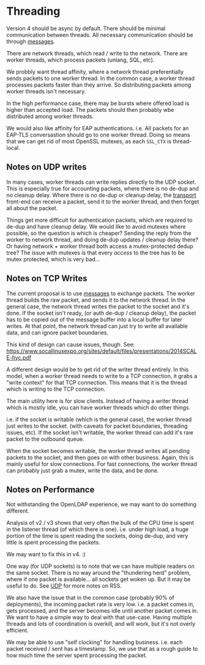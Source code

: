 # Threading

Version 4 should be async by default.  There should be minimal
communication between threads.  All necessary communication should be
through [messages](message).

There are network threads, which read / write to the network.  There
are worker threads, which process packets (unlang, SQL, etc).

We probbly want thread affinity, where a network thread preferentially
sends packets to one worker thread.  In the common case, a worker
thread processes packets faster than they arrive.  So distributing
packets among worker threads isn't necessary.

In the high performance case, there may be bursts where offered load
is higher than accepted load.  The packets should then probably wbe
distributed among worker threads.

We would also like affinity for EAP authentications.  i.e. All packets
for an EAP-TLS conversastion should go to one worker thread.  Doing so
means that we can get rid of most OpenSSL mutexes, as each `SSL_CTX`
is thread-local.

## Notes on UDP writes

In many cases, worker threads can write replies directly to the UDP
socket.  This is especially true for accounting packets, where there
is no de-dup and no cleanup delay.  Where there is no de-dup or
cleanup delay, the [transport](transport) front-end can receive a
packet, send it to the worker thread, and then forget all about the
packet.

Things get more difficult for authentication packets, which are
required to de-dup and have cleanup delay.  We would like to avoid
mutexes where possible, so the question is which is cheaper?  Sending
the reply from the worker to network thread, and doing de-dup updates
/ cleanup delay there?  Or having network + worker thread both access
a mutex-protected dedup tree?  The issue with mutexes is that every
*access* to the tree has to be mutex protected, which is very bad...

## Notes on TCP Writes

The current proposal is to use [messages](message) to exchange
packets.  The worker thread builds the raw packet, and sends it to the
network thread.  In the general case, the network thread writes the
packet to the socket and it's done.  If the socket isn't ready, (or
auth de-dup / cleanup delay), the packet has to be copied out of the
message buffer into a local buffer for later writes.  At that point,
the network thread can just try to write all available data, and can
ignore packet boundaries.

This kind of design can cause issues, though. See:
https://www.socallinuxexpo.org/sites/default/files/presentations/2014SCALE-hyc.pdf

A different design would be to get rid of the writer thread entirely.
In this model, when a worker thread needs to write to a TCP
connection, it grabs a "write context" for that TCP connection.  This
means that it is the thread which is writing to the TCP connection.

The main utility here is for slow clients.  Instead of having a writer
thread which is mostly idle, you can have worker threads which do
other things.

i.e. if the socket is writable (which is the general case), the worker
thread just writes to the socket.  (with caveats for packet
boundaries, threading issues, etc).  If the socket isn't writable, the
worker thread can add it's raw packet to the outbound queue.

When the socket becomes writable, the worker thread writes all pending
packets to the socket, and then goes on with other business.  Again,
this is mainly useful for slow connections.  For fast connections, the
worker thread can probably just grab a mutex, write the data, and be
done.

## Notes on Performance

Not withstanding the OpenLDAP experience, we may want to do something
different.

Analysis of v2 / v3 shows that very often the bulk of the CPU time is
spent in the listener thread (of which there is one).  i.e. under high
load, a huge portion of the time is spent reading the sockets, doing
de-dup, and very little is spent processing the packets.

We may want to fix this in v4. :)

One way (for UDP sockets) is to note that we can have multiple readers
on the same socket.  There is no way around the "thundering herd"
problem, where if one packet is available... all sockets get woken up.
But it may be useful to do. See [UDP](udp) for more notes on RSS.

We also have the issue that in the common case (probably 90% of
deployments), the incoming packet rate is very low.  i.e. a packet
comes in, gets processed, and the server becomes idle until another
packet comes in.  We want to have a simple way to deal with that
use-case.  Having multiple threads and lots of coordination is
overkill, and will work, but it's not overly efficient.

We may be able to use "self clocking" for handling business.
i.e. each packet received / sent has a timestamp.  So, we use that as
a rough guide to how much time the server spent processing the packet.
